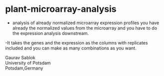 # plant-microarray-analysis

- analysis of already normalized microarray expression profiles you have already the normalized values from the microarray and you have to do the expression analysis downstream.
 
-It takes the genes and the expression as the columns with replicates included and you can make as many combinations as you want.

Gaurav Sablok \
University of Potsdam \
Potsdam,Germany
